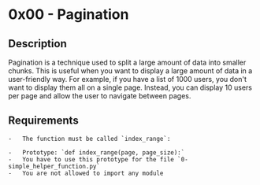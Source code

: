 # 0x00 - Pagination

## Description

Pagination is a technique used to split a large amount of data into smaller chunks. This is useful when you want to display a large amount of data in a user-friendly way. For example, if you have a list of 1000 users, you don't want to display them all on a single page. Instead, you can display 10 users per page and allow the user to navigate between pages.

## Requirements

    -   The function must be called `index_range`:

    -   Prototype: `def index_range(page, page_size):`
    -   You have to use this prototype for the file `0-simple_helper_function.py`
    -   You are not allowed to import any module
